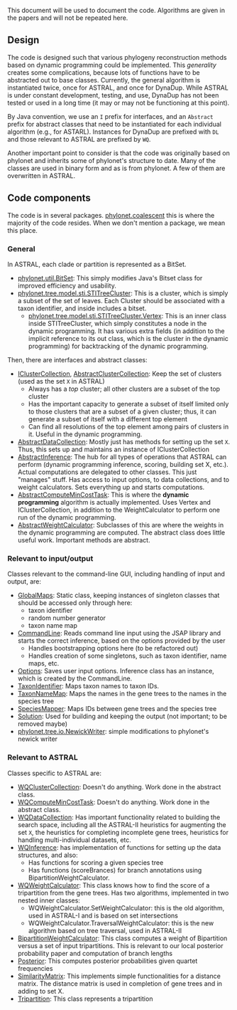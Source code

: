 This document will be used to document the code. Algorithms are given in the papers and will not be repeated here. 

## Design

The code is designed such that various phylogeny reconstruction methods
based on dynamic programming could be implemented. 
This *generality* creates some complications, because lots of functions
have to be abstracted out to base classes. 
Currently, the general algorithm is instantiated twice, 
once for ASTRAL, and once for DynaDup. 
While ASTRAL is under constant development, testing, and use, 
DynaDup has not been tested or used in a long time (it may or may not
be functioning at this point). 

By Java convention, we use an `I` prefix for interfaces, 
and an `Abstract` prefix for abstract classes that need to
be instantiated for each individual algorithm (e.g., for ASTARL). 
Instances for DynaDup are prefixed with `DL` and those relevant
to ASTRAL are prefixed by `WQ`. 

Another important point to consider is that the code was originally
based on phylonet and inherits some of phylonet's structure to date.
Many of the classes are used in binary form and as is from phylonet. 
A few of them are overwritten in ASTRAL. 

## Code components

The code is in several packages. [phylonet.coalescent](main/phylonet/coalescent/) this is where the majority of the code resides. When we don't mention a package, we mean this place. 


### General

In ASTRAL, each clade or partition is represented as a BitSet. 

*  [phylonet.util.BitSet](main/phylonet/util/BitSet.java): This simply modifies Java's Bitset class for improved efficiency and usability.
*  [phylonet.tree.model.sti.STITreeCluster](main/phylonet/tree/model/sti/STITreeCluster.java): This is a cluster, which is simply a subset of the set of leaves. Each Cluster should be associated with a taxon identifier, and inside includes a bitset.
	* [phylonet.tree.model.sti.STITreeCluster.Vertex](main/phylonet/tree/model/sti/STITreeCluster.java): This is an inner class inside STITreeCluster, which simply constitutes a node in the dynamic programming. It has various extra fields (in addition to the implicit reference to its out class, which is the cluster in the dynamic programming) for backtracking of the dynamic programming. 

Then, there are interfaces and abstract classes:

* [IClusterCollection](main/phylonet/coalescent/IClusterCollection.java), [AbstractClusterCollection](main/phylonet/coalescent/AbstractClusterCollection.java):
Keep the set of clusters (used as the set `X` in ASTRAL)
	* Always has a *top* cluster; all other clusters are a subset of the top cluster
	* Has the important capacity to generate a subset of itself limited only to those clusters that are a subset of a given cluster; thus, it can generate a subset of itself with a different top element
	* Can find all resolutions of the top element among pairs of clusters in it. Useful in the dynamic programming. 
* [AbstractDataCollection](main/phylonet/coalescent/AbstractDataCollection.java):
Mostly just has methods for setting up the set `X`. Thus, this sets up and maintains an instance of IClusterCollection 
* [AbstractInference](main/phylonet/coalescent/AbstractInference.java):
The hub for all types of operations that ASTRAL can perform (dynamic programming inference, scoring, building set X, etc.).
Actual computations are delegated to other classes. This just "manages" stuff. Has access to input options, to data collections, and to weight
calculators. Sets everything up and starts computations. 
* [AbstractComputeMinCostTask](main/phylonet/coalescent/AbstractComputeMinCostTask.java): This is where the **dynamic programming** algorithm is actually implemented. Uses Vertex and IClusterCollection, in addition to the WeightCalculator to perform one run of the dynamic programming. 
* [AbstractWeightCalculator](main/phylonet/coalescent/AbstractWeightCalculator.java): Subclasses of this are where the weights in the dynamic programming are computed. The abstract class does little useful work. Important methods are abstract. 

### Relevant to input/output

Classes relevant to the command-line GUI, including handling of input and output, are:

* [GlobalMaps](main/phylonet/coalescent/GlobalMaps.java): Static class, keeping instances of singleton classes that should be accessed only through here:
	* taxon identifier
	* random number generator
	* taxon name map 	
* [CommandLine](main/phylonet/coalescent/CommandLine.java): Reads command line input using the JSAP library and starts the correct inference, based on the options provided by the user
	* Handles bootstrapping options here (to be refactored out)
	* Handles creation of some singletons, such as taxon identifier, name maps, etc.  
* [Options](main/phylonet/coalescent/Options.java): Saves user input options. Inference class has an instance, which is created by the CommandLine. 
* [TaxonIdentifier](main/phylonet/coalescent/TaxonIdentifier.java):
 Maps taxon names to taxon IDs.  
* [TaxonNameMap](main/phylonet/coalescent/TaxonNameMap.java):
Maps the names in the gene trees to the names in the species tree 
* [SpeciesMapper](main/phylonet/coalescent/SpeciesMapper.java): Maps IDs between gene trees and the species tree
* [Solution](main/phylonet/coalescent/Solution.java): Used for building and keeping the output (not important; to be removed maybe)
* [phylonet.tree.io.NewickWriter](main/phylonet/tree/io/NewickWriter.java): simple modifications to phylonet's newick writer


### Relevant to ASTRAL

Classes specific to ASTRAL are:

* [WQClusterCollection](main/phylonet/coalescent/WQClusterCollection.java): Doesn't do anything. Work done in the abstract class. 
* [WQComputeMinCostTask](main/phylonet/coalescent/WQComputeMinCostTask.java): Doesn't do anything. Work done in the abstract class.
* [WQDataCollection](main/phylonet/coalescent/WQDataCollection.java):
Has important functionality related to building the search space, including all the ASTRAL-II heuristics for augmenting the set `X`, the heuristics
for completing incomplete gene trees, heuristics for handling multi-individual datasets, etc. 
* [WQInference](main/phylonet/coalescent/WQInference.java):
has implementation of functions for setting up the data structures, 
and also:
	* Has functions for scoring a given species tree
	* Has functions (scoreBrances) for branch annotations using BipartitionWeightCalculator. 
* [WQWeightCalculator](main/phylonet/coalescent/WQWeightCalculator.java): This class knows how to find the score of a tripartition from the gene trees. Has two algorithms, implemented in two nested inner classes:
	* WQWeightCalculator.SetWeightCalculator: this is the old algorithm, used in ASTRAL-I and is based on set intersections
	* WQWeightCalculator.TraversalWeightCalculator: this is the new algorithm based on tree traversal, used in ASTRAL-II
* [BipartitionWeightCalculator](main/phylonet/coalescent/BipartitionWeightCalculator.java): This class computes a weight of Bipartition versus a set of input tripartitions. This is relevant to our local posterior probability paper and computation of branch lengths
* [Posterior](main/phylonet/coalescent/Posterior.java): This computes posterior probabilities given quartet frequencies
* [SimilarityMatrix](main/phylonet/coalescent/SimilarityMatrix.java): This implements simple functionalities for a distance matrix. The distance matrix is used in completion of gene trees and in adding to set X. 
* [Tripartition](main/phylonet/coalescent/Tripartition.java): This class  represents a tripartition







